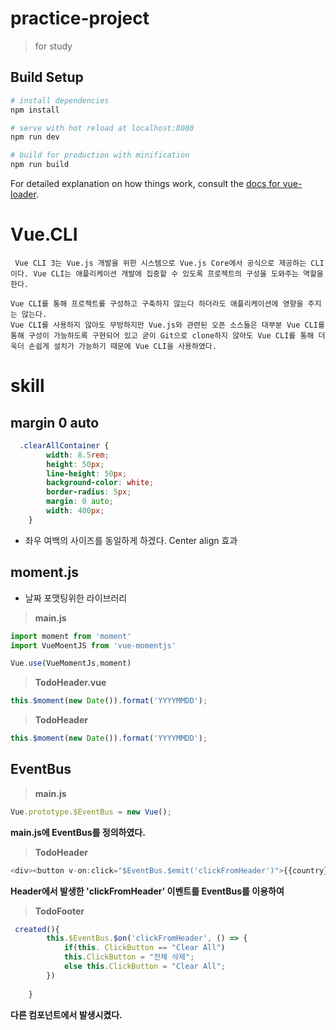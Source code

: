 # practice-project

> for study

## Build Setup

``` bash
# install dependencies
npm install

# serve with hot reload at localhost:8080
npm run dev

# build for production with minification
npm run build
```

For detailed explanation on how things work, consult the [docs for vue-loader](http://vuejs.github.io/vue-loader).

# Vue.CLI

```
 Vue CLI 3는 Vue.js 개발을 위한 시스템으로 Vue.js Core에서 공식으로 제공하는 CLI이다. Vue CLI는 애플리케이션 개발에 집중할 수 있도록 프로젝트의 구성을 도와주는 역할을 한다.

Vue CLI를 통해 프로젝트를 구성하고 구축하지 않는다 하더라도 애플리케이션에 영향을 주지는 않는다. 
Vue CLI를 사용하지 않아도 무방하지만 Vue.js와 관련된 오픈 소스들은 대부분 Vue CLI를 통해 구성이 가능하도록 구현되어 있고 굳이 Git으로 clone하지 않아도 Vue CLI를 통해 더욱더 손쉽게 설치가 가능하기 때문에 Vue CLI을 사용하였다.
```

# skill

## <strong>margin 0 auto</strong> 
``` css
  .clearAllContainer {
        width: 8.5rem;
        height: 50px;
        line-height: 50px;
        background-color: white;
        border-radius: 5px;
        margin: 0 auto;
        width: 400px;
    }
```
 * 좌우 여백의 사이즈를 동일하게 하겠다. Center align 효과

## <strong>moment.js</strong> 

* 날짜 포맷팅위한 라이브러리

>**main.js** 
```javascript
import moment from 'moment'
import VueMoentJS from 'vue-momentjs'

Vue.use(VueMomentJs,moment)
```

>**TodoHeader.vue**
```javascript
this.$moment(new Date()).format('YYYYMMDD');
```

>**TodoHeader** 
```javascript
this.$moment(new Date()).format('YYYYMMDD');
```

## <strong>EventBus</strong>

>**main.js**
```javascript
Vue.prototype.$EventBus = new Vue();
```
**main.js에 EventBus를 정의하였다.**
>**TodoHeader**
```javascript
<div><button v-on:click="$EventBus.$emit('clickFromHeader')">{{country}}</button></div>
```
**Header에서 발생한 'clickFromHeader' 이벤트를 EventBus를 이용하여**

>**TodoFooter**
```javascript
 created(){
        this.$EventBus.$on('clickFromHeader', () => {
            if(this. ClickButton == "Clear All")
            this.ClickButton = "전체 삭제";
            else this.ClickButton = "Clear All";
        })
        
    }
```
**다른 컴포넌트에서 발생시켰다.**